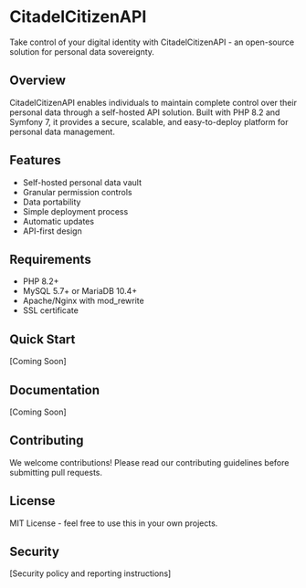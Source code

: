 # CitadelCitizenAPI

Take control of your digital identity with CitadelCitizenAPI - an open-source solution for personal data sovereignty.

## Overview
CitadelCitizenAPI enables individuals to maintain complete control over their personal data through a self-hosted API solution. Built with PHP 8.2 and Symfony 7, it provides a secure, scalable, and easy-to-deploy platform for personal data management.

## Features
- Self-hosted personal data vault
- Granular permission controls
- Data portability
- Simple deployment process
- Automatic updates
- API-first design

## Requirements
- PHP 8.2+
- MySQL 5.7+ or MariaDB 10.4+
- Apache/Nginx with mod_rewrite
- SSL certificate

## Quick Start
[Coming Soon]

## Documentation
[Coming Soon]

## Contributing
We welcome contributions! Please read our contributing guidelines before submitting pull requests.

## License
MIT License - feel free to use this in your own projects.

## Security
[Security policy and reporting instructions]

